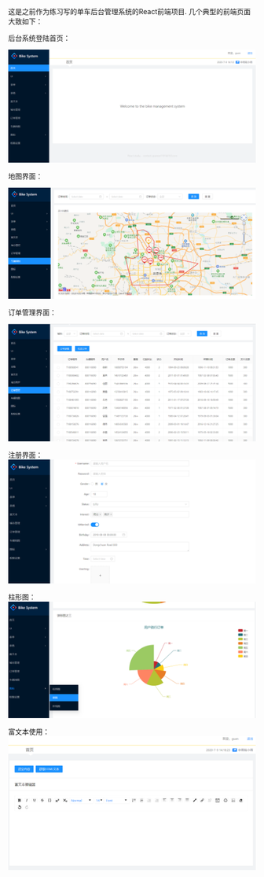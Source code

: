 这是之前作为练习写的单车后台管理系统的React前端项目. 几个典型的前端页面大致如下：

后台系统登陆首页：

![Alt text](https://github.com/Arella1101/React_BikeManage_System/blob/master/bike_system_project/demo/%E9%A6%96%E9%A1%B5.png)

地图界面：

![Alt text](https://github.com/Arella1101/React_BikeManage_System/blob/master/bike_system_project/demo/%E5%9C%B0%E5%9B%BE.png)

订单管理界面：

![Alt text](https://github.com/Arella1101/React_BikeManage_System/blob/master/bike_system_project/demo/%E8%AE%A2%E5%8D%95%E7%AE%A1%E7%90%86.png)


注册界面：
![Alt text](https://github.com/Arella1101/React_BikeManage_System/blob/master/bike_system_project/demo/%E6%B3%A8%E5%86%8C.png)


柱形图：
![Alt text](https://github.com/Arella1101/React_BikeManage_System/blob/master/bike_system_project/demo/%E6%9F%B1%E5%BD%A2%E5%9B%BE.png)


富文本使用：
![Alt text](https://github.com/Arella1101/React_BikeManage_System/blob/master/bike_system_project/demo/%E5%AF%8C%E6%96%87%E6%9C%AC.png)




